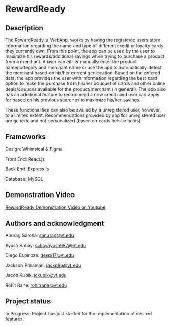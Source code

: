 # RewardReady

## Description
The RewardReady, a WebApp, works by having the registered users store information regarding the name and type of different credit or loyalty cards they currently own. From this point, the app can be used by the user to maximize his rewards/additional savings when trying to purchase a product from a merchant. A user can either manually enter the product name/category and merchant name or use the app to automatically detect the merchant based on his/her current geolocation. Based on the entered data, the app provides the user with information regarding the best card option to make the purchase from his/her bouquet of cards and other online deals/coupons available for the product/merchant (in general). The app also has an additional feature to recommend a new credit card user can apply for based on his previous searches to maximize his/her savings.  

These functionalities can also be availed by a unregistered user, however, to a limited extent. Recommendations provided by app for unregistered user are generic and not personalized (based on cards he/she holds).

## Frameworks

Design: Whimsical & Figma

Front End: React.js

Back End: Express.js

Database: MySQL

## Demonstration Video

[RewardReady Demonstration Video on Youtube](https://youtu.be/Pb-7GqapvgQ)
## Authors and acknowledgment
Anurag Saroha: sanurag@vt.edu

Ayush Sahay: sahayayush987@vt.edu

Diego Espinoza: despi17@vt.edu

Jackson Prillaman: jackp96@vt.edu

Jacob Kubik: jckubik@vt.edu

Rohit Rane: rohitrane@vt.edu

## Project status
In Progress: Project has just started for the implementation of desired features. 
